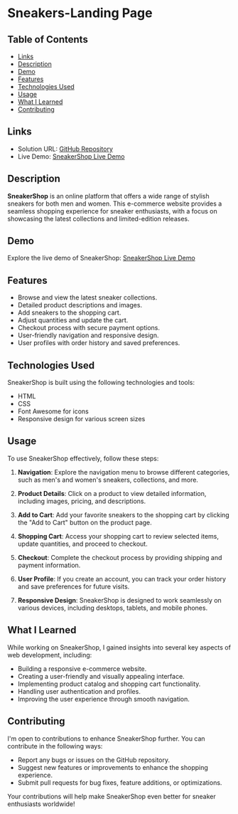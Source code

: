 # Sneakers-Landing Page

## Table of Contents

- [Links](#links)
- [Description](#description)
- [Demo](#demo)
- [Features](#features)
- [Technologies Used](#technologies-used)
- [Usage](#usage)
- [What I Learned](#what-i-learned)
- [Contributing](#contributing)

## Links

- Solution URL: [GitHub Repository](https://github.com/Geethu1312/task-1-Landing-Page)
- Live Demo: [SneakerShop Live Demo](https://6502b1e910f85c293ef669f6--heartfelt-capybara-c073ea.netlify.app/)

## Description

**SneakerShop** is an online platform that offers a wide range of stylish sneakers for both men and women. This e-commerce website provides a seamless shopping experience for sneaker enthusiasts, with a focus on showcasing the latest collections and limited-edition releases.

## Demo

Explore the live demo of SneakerShop: [SneakerShop Live Demo](https://6502b1e910f85c293ef669f6--heartfelt-capybara-c073ea.netlify.app/)

## Features

- Browse and view the latest sneaker collections.
- Detailed product descriptions and images.
- Add sneakers to the shopping cart.
- Adjust quantities and update the cart.
- Checkout process with secure payment options.
- User-friendly navigation and responsive design.
- User profiles with order history and saved preferences.

## Technologies Used

SneakerShop is built using the following technologies and tools:

- HTML
- CSS
- Font Awesome for icons
- Responsive design for various screen sizes

## Usage

To use SneakerShop effectively, follow these steps:

1. **Navigation**: Explore the navigation menu to browse different categories, such as men's and women's sneakers, collections, and more.

2. **Product Details**: Click on a product to view detailed information, including images, pricing, and descriptions.

3. **Add to Cart**: Add your favorite sneakers to the shopping cart by clicking the "Add to Cart" button on the product page.

4. **Shopping Cart**: Access your shopping cart to review selected items, update quantities, and proceed to checkout.

5. **Checkout**: Complete the checkout process by providing shipping and payment information.

6. **User Profile**: If you create an account, you can track your order history and save preferences for future visits.

7. **Responsive Design**: SneakerShop is designed to work seamlessly on various devices, including desktops, tablets, and mobile phones.

## What I Learned

While working on SneakerShop, I gained insights into several key aspects of web development, including:

- Building a responsive e-commerce website.
- Creating a user-friendly and visually appealing interface.
- Implementing product catalog and shopping cart functionality.
- Handling user authentication and profiles.
- Improving the user experience through smooth navigation.

## Contributing

I'm open to contributions to enhance SneakerShop further. You can contribute in the following ways:

- Report any bugs or issues on the GitHub repository.
- Suggest new features or improvements to enhance the shopping experience.
- Submit pull requests for bug fixes, feature additions, or optimizations.

Your contributions will help make SneakerShop even better for sneaker enthusiasts worldwide!
